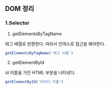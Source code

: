 ## DOM 정리
### 1.Selector
1) getElementsByTagName<br>

태그 배열로 반환한다. 따라서 인덱스로 접근을 해야한다.
```js
getElementsByTagName('태그 이름')
```

2) getElementById<br>

id 이름을 가진 HTML 부분을 나타낸다.
```js
getElementById('아이디 이름')
```
